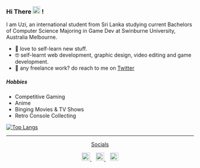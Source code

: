 ### Hi There <img src="https://raw.githubusercontent.com/MartinHeinz/MartinHeinz/master/wave.gif" width="20px" height="20px" /> !

I am Uzi, an international student from Sri Lanka studying current Bachelors of Computer Science Majoring in Game Dev at Swinburne University, Australia Melbourne.

- 💖 love to self-learn new stuff.
- 🤓 self-learnt web development, graphic design, video editing and game development.
- 💼 any freelance work? do reach to me on [Twitter](https://twitter.com/UzmanShafi)

##### Hobbies

- Competitive Gaming
- Anime
- Binging Movies & TV Shows
- Retro Console Collecting

[![Top Langs](https://github-readme-stats.vercel.app/api/top-langs/?username=uzmanshafi&layout=compact&theme=dracula)](https://github.com/anuraghazra/github-readme-stats)

________________________________________________________________________________________________________________________________________________________
<p align="center"> <u> Socials </u> </p>

<p align="center">
  
<a href="https://www.instagram.com/uzim4n/">
  <img alt="Uzman's Instagram" width="22px" src="https://raw.githubusercontent.com/hussainweb/hussainweb/main/icons/instagram.png" />
</a>
&nbsp;&nbsp;
<a href="https://twitter.com/UzmanShafi">
  <img alt="Shafi Uzman | Twitter" width="22px" src="https://raw.githubusercontent.com/peterthehan/peterthehan/master/assets/twitter.svg" />
</a>
&nbsp;&nbsp;
<a href="https://www.linkedin.com/in/shafi-uzman-fassy-949811198/">
  <img alt="Uzman's LinkedIN" width="22px" src="https://raw.githubusercontent.com/peterthehan/peterthehan/master/assets/linkedin.svg" />
</a>
  
</p>


 

